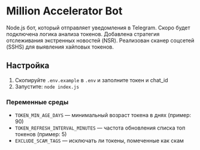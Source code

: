 # Million Accelerator Bot

Node.js бот, который отправляет уведомления в Telegram.
Скоро будет подключена логика анализа токенов.
Добавлена стратегия отслеживания экстренных новостей (NSR).
Реализован сканер соцсетей (SSHS) для выявления хайповых токенов.

## Настройка

1. Скопируйте `.env.example` в `.env` и заполните токен и chat_id
2. Запустите: `node index.js`

### Переменные среды

- `TOKEN_MIN_AGE_DAYS` — минимальный возраст токена в днях (пример: 90)
- `TOKEN_REFRESH_INTERVAL_MINUTES` — частота обновления списка топ токенов (пример: 5)
- `EXCLUDE_SCAM_TAGS` — исключать ли токены, помеченные как скам
